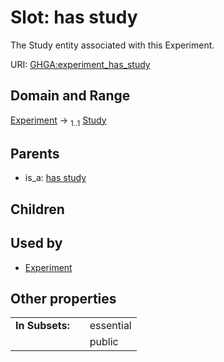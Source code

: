 
# Slot: has study


The Study entity associated with this Experiment.

URI: [GHGA:experiment_has_study](https://w3id.org/GHGA/experiment_has_study)


## Domain and Range

[Experiment](Experiment.md) &#8594;  <sub>1..1</sub> [Study](Study.md)

## Parents

 *  is_a: [has study](has_study.md)

## Children


## Used by

 * [Experiment](Experiment.md)

## Other properties

|  |  |  |
| --- | --- | --- |
| **In Subsets:** | | essential |
|  | | public |

